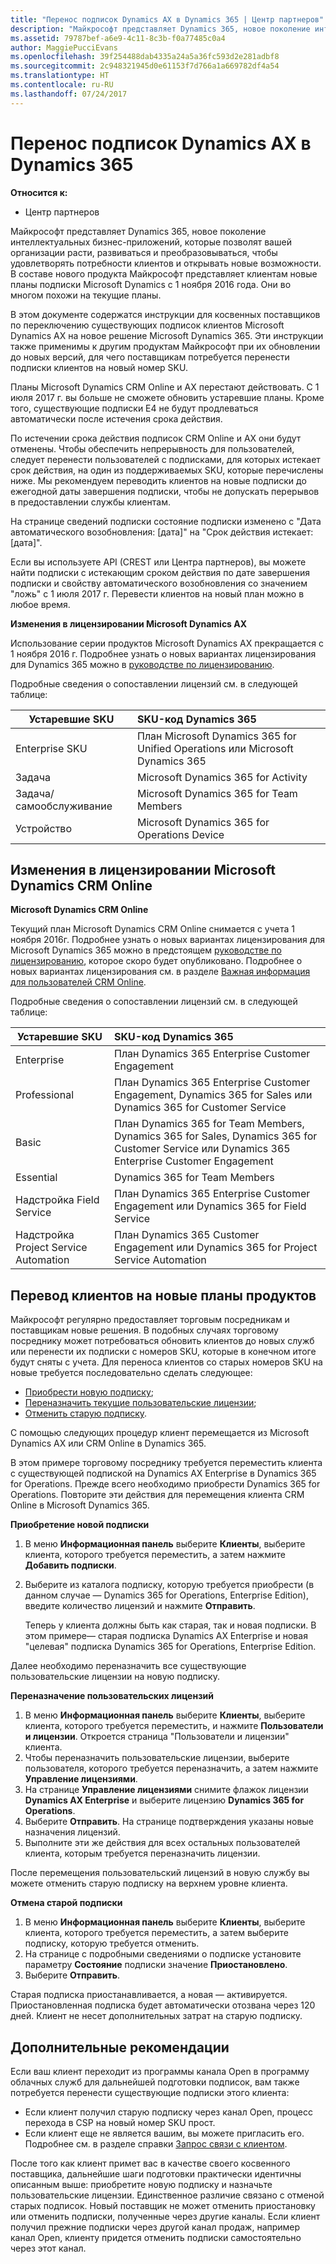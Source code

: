 ```yaml
---
title: "Перенос подписок Dynamics AX в Dynamics 365 | Центр партнеров"
description: "Майкрософт представляет Dynamics 365, новое поколение интеллектуальных бизнес-приложений, которые позволят вашей организации расти, развиваться и преобразовываться, чтобы удовлетворять потребности клиентов и открывать новые возможности."
ms.assetid: 79787bef-a6e9-4c11-8c3b-f0a77485c0a4
author: MaggiePucciEvans
ms.openlocfilehash: 39f254488dab4335a24a5a36fc593d2e281adbf8
ms.sourcegitcommit: 2c948321945d0e61153f7d766a1a669782df4a54
ms.translationtype: HT
ms.contentlocale: ru-RU
ms.lasthandoff: 07/24/2017
---
```

# <a name="migrate-dynamics-ax-subscriptions-to-dynamics-365"></a>Перенос подписок Dynamics AX в Dynamics 365

**Относится к:**

-  Центр партнеров

Майкрософт представляет Dynamics 365, новое поколение интеллектуальных бизнес-приложений, которые позволят вашей организации расти, развиваться и преобразовываться, чтобы удовлетворять потребности клиентов и открывать новые возможности. В составе нового продукта Майкрософт представляет клиентам новые планы подписки Microsoft Dynamics с 1 ноября 2016 года. Они во многом похожи на текущие планы.

В этом документе содержатся инструкции для косвенных поставщиков по переключению существующих подписок клиентов Microsoft Dynamics AX на новое решение Microsoft Dynamics 365. Эти инструкции также применимы к другим продуктам Майкрософт при их обновлении до новых версий, для чего поставщикам потребуется перенести подписки клиентов на новый номер SKU.

Планы Microsoft Dynamics CRM Online и AX перестают действовать.  С 1 июля 2017 г. вы больше не сможете обновить устаревшие планы. Кроме того, существующие подписки E4 не будут продлеваться автоматически после истечения срока действия.

По истечении срока действия подписок CRM Online и AX они будут отменены. Чтобы обеспечить непрерывность для пользователей, следует перенести пользователей с подписками, для которых истекает срок действия, на один из поддерживаемых SKU, которые перечислены ниже. Мы рекомендуем переводить клиентов на новые подписки до ежегодной даты завершения подписки, чтобы не допускать перерывов в предоставлении службы клиентам. 

На странице сведений подписки состояние подписки изменено с "Дата автоматического возобновления: [дата]" на "Срок действия истекает: [дата]". 

Если вы используете API (CREST или Центра партнеров), вы можете найти подписки с истекающим сроком действия по дате завершения подписки и свойству автоматического возобновления со значением "ложь" с 1 июля 2017 г. Перевести клиентов на новый план можно в любое время. 

**Изменения в лицензировании Microsoft Dynamics AX**

Использование серии продуктов Microsoft Dynamics AX прекращается с 1 ноября 2016 г. Подробнее узнать о новых вариантах лицензирования для Dynamics 365 можно в [руководстве по лицензированию](http://download.microsoft.com/documents/dynamics/pricing/Dynamics_365_Enterprise_edition_Licensing_Guide.pdf).

 Подробные сведения о сопоставлении лицензий см. в следующей таблице:

|**Устаревшие SKU**   |**SKU-код Dynamics 365**   |
|-------------------|:----------------------|
|Enterprise SKU|План Microsoft Dynamics 365 for Unified Operations или Microsoft Dynamics 365 |
|Задача|Microsoft Dynamics 365 for Activity
|Задача/самообслуживание|Microsoft Dynamics 365 for Team Members|
|Устройство|Microsoft Dynamics 365 for Operations Device|

## <a name="microsoft-dynamics-crm-online-licensing-changes"></a>Изменения в лицензировании Microsoft Dynamics CRM Online 

**Microsoft Dynamics CRM Online**

Текущий план Microsoft Dynamics CRM Online снимается с учета 1 ноября 2016г. Подробнее узнать о новых вариантах лицензирования для Microsoft Dynamics 365 можно в предстоящем [руководстве по лицензированию](http://download.microsoft.com/documents/dynamics/pricing/Dynamics_365_Enterprise_edition_Licensing_Guide.pdf), которое скоро будет опубликовано. Подробнее о новых вариантах лицензирования см. в разделе [Важная информация для пользователей CRM Online](https://go.microsoft.com/fwlink/?linkid=831667).

Подробные сведения о сопоставлении лицензий см. в следующей таблице:

|**Устаревшие SKU**   |**SKU-код Dynamics 365**   |
|-------------------|:----------------------|
|Enterprise|План Dynamics 365 Enterprise Customer Engagement |
|Professional|План Dynamics 365 Enterprise Customer Engagement, Dynamics 365 for Sales или Dynamics 365 for Customer Service|
|Basic|План Dynamics 365 for Team Members, Dynamics 365 for Sales, Dynamics 365 for Customer Service или Dynamics 365 Enterprise Customer Engagement|
|Essential|Dynamics 365 for Team Members|
|Надстройка Field Service|План Dynamics 365 Enterprise Customer Engagement или Dynamics 365 for Field Service|
|Надстройка Project Service Automation|План Dynamics 365 Customer Engagement или Dynamics 365 for Project Service Automation|



## <a name="transition-customers-to-new-product-plans"></a>Перевод клиентов на новые планы продуктов


Майкрософт регулярно предоставляет торговым посредникам и поставщикам новые решения. В подобных случаях торговому посреднику может потребоваться обновить клиентов до новых служб или перенести их подписки с номеров SKU, которые в конечном итоге будут сняты с учета. Для переноса клиентов со старых номеров SKU на новые требуется последовательно сделать следующее:

-   [Приобрести новую подписку](#manual-subscription-migration-purchasenewsubsc);
-   [Переназначить текущие пользовательские лицензии](#manual-subscription-migration-reassignlicenses);
-   [Отменить старую подписку](#manual-subscription-migration-cancelsubscriptions).

С помощью следующих процедур клиент перемещается из Microsoft Dynamics AX или CRM Online в Dynamics 365.

В этом примере торговому посреднику требуется переместить клиента с существующей подпиской на Dynamics AX Enterprise в Dynamics 365 for Operations. Прежде всего необходимо приобрести Dynamics 365 for Operations.  Повторите эти действия для перемещения клиента CRM Online в Microsoft Dynamics 365.

<a href="" id="purchasenewsubsc"></a>

**Приобретение новой подписки**

1.  В меню **Информационная панель** выберите **Клиенты**, выберите клиента, которого требуется переместить, а затем нажмите **Добавить подписки**.
2.  Выберите из каталога подписку, которую требуется приобрести (в данном случае — Dynamics 365 for Operations, Enterprise Edition), введите количество лицензий и нажмите **Отправить**.

    Теперь у клиента должны быть как старая, так и новая подписки. В этом примере— старая подписка Dynamics AX Enterprise и новая "целевая" подписка Dynamics 365 for Operations, Enterprise Edition.

<a href="" id="reassignlicenses"></a> Далее необходимо переназначить все существующие пользовательские лицензии на новую подписку.

**Переназначение пользовательских лицензий**

1.  В меню **Информационная панель** выберите **Клиенты**, выберите клиента, которого требуется переместить, и нажмите **Пользователи и лицензии**. Откроется страница "Пользователи и лицензии" клиента.
2.  Чтобы переназначить пользовательские лицензии, выберите пользователя, которого требуется переназначить, а затем нажмите **Управление лицензиями**.
3.  На странице **Управление лицензиями** снимите флажок лицензии **Dynamics AX Enterprise** и выберите лицензию **Dynamics 365 for Operations**.
4.  Выберите **Отправить**. На странице подтверждения указаны новые назначения лицензий.
5.  Выполните эти же действия для всех остальных пользователей клиента, которым требуется переназначить лицензии.

<a href="" id="cancelsubscriptions"></a> После перемещения пользовательский лицензий в новую службу вы можете отменить старую подписку на верхнем уровне клиента.

**Отмена старой подписки**

1.  В меню **Информационная панель** выберите **Клиенты**, выберите клиента, которого требуется переместить, а затем выберите подписку, которую требуется отменить.
2.  На странице с подробными сведениями о подписке установите параметру **Состояние** подписки значение **Приостановлено**.
3.  Выберите **Отправить**.

Старая подписка приостанавливается, а новая — активируется. Приостановленная подписка будет автоматически отозвана через 120 дней. Клиент не несет дополнительных затрат на старую подписку.

## <a name="additional-considerations"></a>Дополнительные рекомендации


Если ваш клиент переходит из программы канала Open в программу облачных служб для дальнейшей подготовки подписок, вам также потребуется перенести существующие подписки этого клиента:

-   Если клиент получил старую подписку через канал Open, процесс перехода в CSP на новый номер SKU прост.
-   Если клиент еще не является вашим, вы можете пригласить его. Подробнее см. в разделе справки [Запрос связи с клиентом](https://msdn.microsoft.com/en-us/library/partnercenter/mt750320.aspx).

После того как клиент примет вас в качестве своего косвенного поставщика, дальнейшие шаги подготовки практически идентичны описанным выше: приобретите новую подписку и назначьте пользовательские лицензии. Единственное различие связано с отменой старых подписок. Новый поставщик не может отменить приостановку или отменить подписки, полученные через другие каналы. Если клиент получил прежние подписки через другой канал продаж, например канал Open, клиенту придется отменить подписки самостоятельно через этот канал.

 

 



